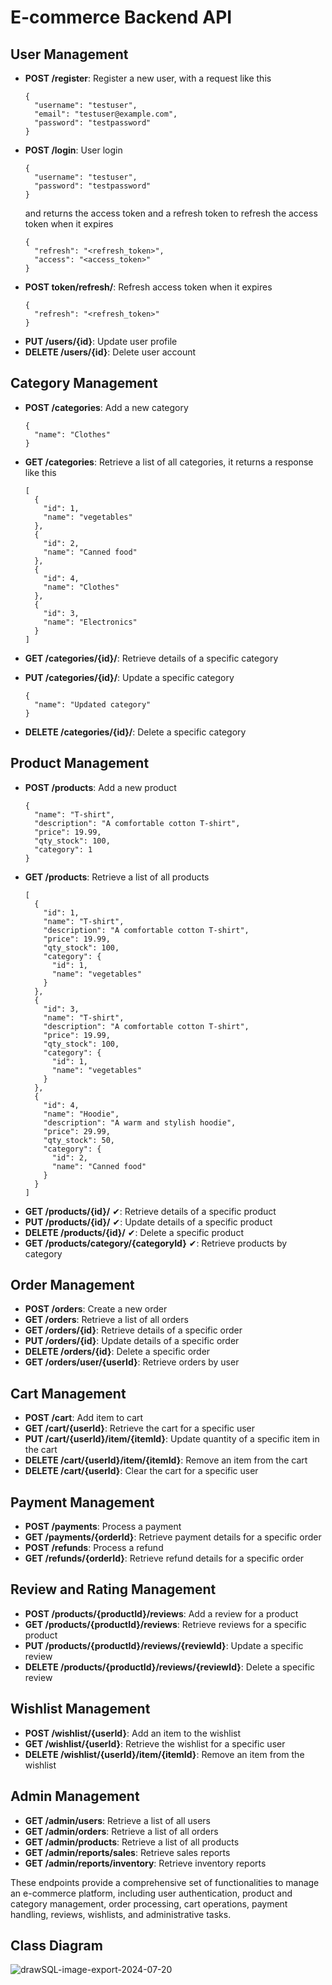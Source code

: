# E-commerce Backend API

## User Management
- **POST /register**: Register a new user, with a request like this
    ````
    {
      "username": "testuser",
      "email": "testuser@example.com",
      "password": "testpassword"
    }
    ````
- **POST /login**: User login
    ````
    {
      "username": "testuser",
      "password": "testpassword"
    }
    ````
  and returns the access token and a refresh token to refresh the access token when it expires
    ````
    {
      "refresh": "<refresh_token>",
      "access": "<access_token>"
    }
  ````
- **POST token/refresh/**: Refresh access token when it expires
    ````
    {
      "refresh": "<refresh_token>"
    }
    ````
- **PUT /users/{id}**: Update user profile
- **DELETE /users/{id}**: Delete user account

## Category Management
- **POST /categories**: Add a new category
    ````
    {
      "name": "Clothes"
    }
    ````
- **GET /categories**: Retrieve a list of all categories, it returns a response like this
    ````
    [
      {
        "id": 1,
        "name": "vegetables"
      },
      {
        "id": 2,
        "name": "Canned food"
      },
      {
        "id": 4,
        "name": "Clothes"
      },
      {
        "id": 3,
        "name": "Electronics"
      }
  ]
    ````
- **GET /categories/{id}/**: Retrieve details of a specific category

- **PUT /categories/{id}/**: Update a specific category
    ````
    {
      "name": "Updated category"
    }
    ````
- **DELETE /categories/{id}/**: Delete a specific category

## Product Management
- **POST /products**: Add a new product
    ````
    {
      "name": "T-shirt",
      "description": "A comfortable cotton T-shirt",
      "price": 19.99,
      "qty_stock": 100,
      "category": 1
    }
    ````
- **GET /products**: Retrieve a list of all products
  ````
  [
    {
      "id": 1,
      "name": "T-shirt",
      "description": "A comfortable cotton T-shirt",
      "price": 19.99,
      "qty_stock": 100,
      "category": {
        "id": 1,
        "name": "vegetables"
      }
    },
    {
      "id": 3,
      "name": "T-shirt",
      "description": "A comfortable cotton T-shirt",
      "price": 19.99,
      "qty_stock": 100,
      "category": {
        "id": 1,
        "name": "vegetables"
      }
    },
    {
      "id": 4,
      "name": "Hoodie",
      "description": "A warm and stylish hoodie",
      "price": 29.99,
      "qty_stock": 50,
      "category": {
        "id": 2,
        "name": "Canned food"
      }
    }
  ]
    ````
- **GET /products/{id}/** &#x2714;: Retrieve details of a specific product
- **PUT /products/{id}/** &#x2714;: Update details of a specific product
- **DELETE /products/{id}/** &#x2714;: Delete a specific product
- **GET /products/category/{categoryId}** &#x2714;: Retrieve products by category

## Order Management
- **POST /orders**: Create a new order
- **GET /orders**: Retrieve a list of all orders
- **GET /orders/{id}**: Retrieve details of a specific order
- **PUT /orders/{id}**: Update details of a specific order
- **DELETE /orders/{id}**: Delete a specific order
- **GET /orders/user/{userId}**: Retrieve orders by user

## Cart Management
- **POST /cart**: Add item to cart
- **GET /cart/{userId}**: Retrieve the cart for a specific user
- **PUT /cart/{userId}/item/{itemId}**: Update quantity of a specific item in the cart
- **DELETE /cart/{userId}/item/{itemId}**: Remove an item from the cart
- **DELETE /cart/{userId}**: Clear the cart for a specific user

## Payment Management
- **POST /payments**: Process a payment
- **GET /payments/{orderId}**: Retrieve payment details for a specific order
- **POST /refunds**: Process a refund
- **GET /refunds/{orderId}**: Retrieve refund details for a specific order

## Review and Rating Management
- **POST /products/{productId}/reviews**: Add a review for a product
- **GET /products/{productId}/reviews**: Retrieve reviews for a specific product
- **PUT /products/{productId}/reviews/{reviewId}**: Update a specific review
- **DELETE /products/{productId}/reviews/{reviewId}**: Delete a specific review

## Wishlist Management
- **POST /wishlist/{userId}**: Add an item to the wishlist
- **GET /wishlist/{userId}**: Retrieve the wishlist for a specific user
- **DELETE /wishlist/{userId}/item/{itemId}**: Remove an item from the wishlist

## Admin Management
- **GET /admin/users**: Retrieve a list of all users
- **GET /admin/orders**: Retrieve a list of all orders
- **GET /admin/products**: Retrieve a list of all products
- **GET /admin/reports/sales**: Retrieve sales reports
- **GET /admin/reports/inventory**: Retrieve inventory reports

These endpoints provide a comprehensive set of functionalities to manage an e-commerce platform, including user authentication, product and category management, order processing, cart operations, payment handling, reviews, wishlists, and administrative tasks.

## Class Diagram
![drawSQL-image-export-2024-07-20](https://github.com/user-attachments/assets/2099a1e4-2d2b-4c04-9a48-9173984e34be)
